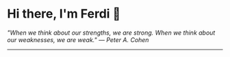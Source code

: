 <h1>Hi there, I'm Ferdi 👋</h1>

<p><em>
  "When we think about our strengths, we are strong. When we think about our weaknesses, we are weak." — Peter A. Cohen
</em></p>

---

